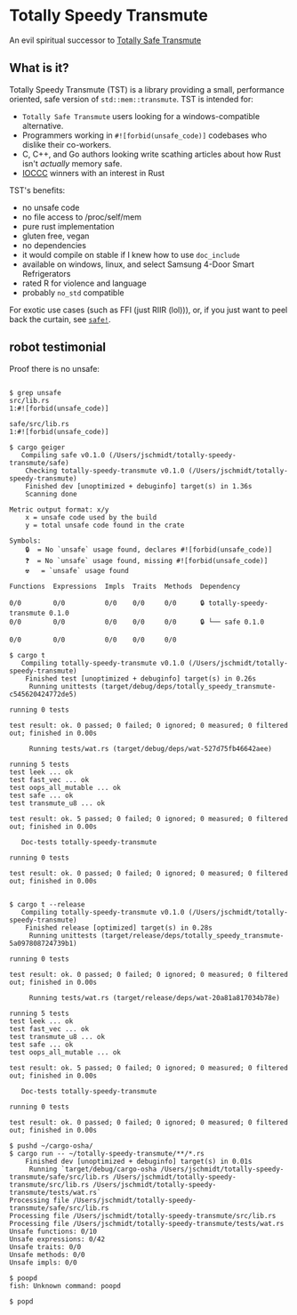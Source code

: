 # Totally Speedy Transmute

An evil spiritual successor to [Totally Safe Transmute](https://github.com/ben0x539/totally-safe-transmute/blob/master/src/lib.rs)

## What is it?

Totally Speedy Transmute (TST) is a library providing a small, performance oriented, safe version of `std::mem::transmute`.
TST is intended for:

 - `Totally Safe Transmute` users looking for a windows-compatible alternative.
 - Programmers working in `#![forbid(unsafe_code)]` codebases who dislike their co-workers.
 - C, C++, and Go authors looking write scathing articles about how Rust isn't *actually* memory safe.
 - [IOCCC](https://www.ioccc.org/) winners with an interest in Rust

TST's benefits:

 - no unsafe code
 - no file access to /proc/self/mem
 - pure rust implementation
 - gluten free, vegan
 - no dependencies
 - it would compile on stable if I knew how to use `doc_include`
 - available on windows, linux, and select Samsung 4-Door Smart Refrigerators
 - rated R for violence and language
 - probably `no_std` compatible

For exotic use cases (such as FFI (just RIIR (lol))), or, if you just want to peel back the curtain, see [`safe!`](macro@safe).

## robot testimonial

Proof there is no unsafe:

```text

$ grep unsafe
src/lib.rs
1:#![forbid(unsafe_code)]

safe/src/lib.rs
1:#![forbid(unsafe_code)]

$ cargo geiger
   Compiling safe v0.1.0 (/Users/jschmidt/totally-speedy-transmute/safe)
    Checking totally-speedy-transmute v0.1.0 (/Users/jschmidt/totally-speedy-transmute)
    Finished dev [unoptimized + debuginfo] target(s) in 1.36s
    Scanning done

Metric output format: x/y
    x = unsafe code used by the build
    y = total unsafe code found in the crate

Symbols:
    🔒  = No `unsafe` usage found, declares #![forbid(unsafe_code)]
    ❓  = No `unsafe` usage found, missing #![forbid(unsafe_code)]
    ☢️   = `unsafe` usage found

Functions  Expressions  Impls  Traits  Methods  Dependency

0/0        0/0          0/0    0/0     0/0      🔒 totally-speedy-transmute 0.1.0
0/0        0/0          0/0    0/0     0/0      🔒 └── safe 0.1.0

0/0        0/0          0/0    0/0     0/0

$ cargo t
   Compiling totally-speedy-transmute v0.1.0 (/Users/jschmidt/totally-speedy-transmute)
    Finished test [unoptimized + debuginfo] target(s) in 0.26s
     Running unittests (target/debug/deps/totally_speedy_transmute-c545620424772de5)

running 0 tests

test result: ok. 0 passed; 0 failed; 0 ignored; 0 measured; 0 filtered out; finished in 0.00s

     Running tests/wat.rs (target/debug/deps/wat-527d75fb46642aee)

running 5 tests
test leek ... ok
test fast_vec ... ok
test oops_all_mutable ... ok
test safe ... ok
test transmute_u8 ... ok

test result: ok. 5 passed; 0 failed; 0 ignored; 0 measured; 0 filtered out; finished in 0.00s

   Doc-tests totally-speedy-transmute

running 0 tests

test result: ok. 0 passed; 0 failed; 0 ignored; 0 measured; 0 filtered out; finished in 0.00s


$ cargo t --release
   Compiling totally-speedy-transmute v0.1.0 (/Users/jschmidt/totally-speedy-transmute)
    Finished release [optimized] target(s) in 0.28s
     Running unittests (target/release/deps/totally_speedy_transmute-5a097808724739b1)

running 0 tests

test result: ok. 0 passed; 0 failed; 0 ignored; 0 measured; 0 filtered out; finished in 0.00s

     Running tests/wat.rs (target/release/deps/wat-20a81a817034b78e)

running 5 tests
test leek ... ok
test fast_vec ... ok
test transmute_u8 ... ok
test safe ... ok
test oops_all_mutable ... ok

test result: ok. 5 passed; 0 failed; 0 ignored; 0 measured; 0 filtered out; finished in 0.00s

   Doc-tests totally-speedy-transmute

running 0 tests

test result: ok. 0 passed; 0 failed; 0 ignored; 0 measured; 0 filtered out; finished in 0.00s

$ pushd ~/cargo-osha/
$ cargo run -- ~/totally-speedy-transmute/**/*.rs
    Finished dev [unoptimized + debuginfo] target(s) in 0.01s
     Running `target/debug/cargo-osha /Users/jschmidt/totally-speedy-transmute/safe/src/lib.rs /Users/jschmidt/totally-speedy-transmute/src/lib.rs /Users/jschmidt/totally-speedy-transmute/tests/wat.rs`
Processing file /Users/jschmidt/totally-speedy-transmute/safe/src/lib.rs
Processing file /Users/jschmidt/totally-speedy-transmute/src/lib.rs
Processing file /Users/jschmidt/totally-speedy-transmute/tests/wat.rs
Unsafe functions: 0/10
Unsafe expressions: 0/42
Unsafe traits: 0/0
Unsafe methods: 0/0
Unsafe impls: 0/0

$ poopd
fish: Unknown command: poopd

$ popd
```
